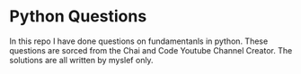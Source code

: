 # Python Questions

In this repo I have done questions on fundamentanls in python.
These questions are sorced from the Chai and Code Youtube Channel Creator.
The solutions are all written by myslef only.